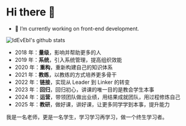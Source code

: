 # Hi there 👋

- 🔭 I’m currently working on front-end development.

![IdEvEbI's github stats](https://github-readme-stats.vercel.app/api?username=idevebi&show_icons=true&theme=cobalt)

- 2018 年：**量级**，影响并帮助更多的人
- 2019 年：**系统**，引入系统管理，提高组织效能
- 2020 年：**重构**，重新构建自己的知识体系
- 2021 年：**教练**，以教练的方式培养更多骨干
- 2022 年：**链接**，实现从 Leader 到 Linker 的转变
- 2023 年：**回归**，回归初心，讲课的唯一目的是教会学生本事
- 2024 年：**运营**，带领团队做出业绩，用结果成就团队，用过程修炼自己
- 2025 年：**教研**，做好课，讲好课，让更多同学学到本事，提升能力

我是一名老师，更是一名学生，学习学习再学习，做一个终生学习者。

<!--
**IdEvEbI/IdEvEbI** is a ✨ _special_ ✨ repository because its `README.md` (this file) appears on your GitHub profile.

Here are some ideas to get you started:

- 🔭 I’m currently working on ...
- 🌱 I’m currently learning ...
- 👯 I’m looking to collaborate on ...
- 🤔 I’m looking for help with ...
- 💬 Ask me about ...
- 📫 How to reach me: ...
- 😄 Pronouns: ...
- ⚡ Fun fact: ...
-->
